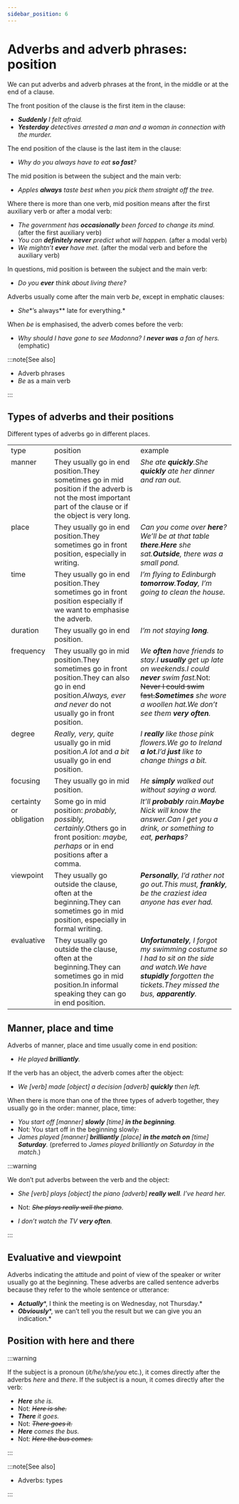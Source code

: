 ```yaml
---
sidebar_position: 6
---
```


# Adverbs and adverb phrases: position

We can put adverbs and adverb phrases at the front, in the middle or at the end of a clause.

The front position of the clause is the first item in the clause:

- ***Suddenly*** *I felt afraid.*
- ***Yesterday*** *detectives arrested a man and a woman in connection with the murder.*

The end position of the clause is the last item in the clause:

- *Why do you always have to eat **so fast**?*

The mid position is between the subject and the main verb:

- *Apples **always** taste best when you pick them straight off the tree.*

Where there is more than one verb, mid position means after the first auxiliary verb or after a modal verb:

- *The government has **occasionally** been forced to change its mind.* (after the first auxiliary verb)
- *You can **definitely never** predict what will happen.* (after a modal verb)
- *We mightn’t **ever** have met.* (after the modal verb and before the auxiliary verb)

In questions, mid position is between the subject and the main verb:

- *Do you **ever** think about living there?*

Adverbs usually come after the main verb *be*, except in emphatic clauses:

- *She**’s always** late for everything.*

When *be* is emphasised, the adverb comes before the verb:

- *Why should I have gone to see Madonna? I **never was** a fan of hers.* (emphatic)

:::note[See also]

- Adverb phrases
- *Be* as a main verb

:::

## Types of adverbs and their positions

Different types of adverbs go in different places.

<table><tbody><tr valign="top"><td>type</td><td>position</td><td>example</td></tr><tr valign="top"><td>manner</td><td>They usually go in end position.They sometimes go in mid position if the adverb is not the most important part of the clause or if the object is very long.</td><td><i>She ate </i><b><i>quickly</i></b><i>.</i><i>She </i><b><i>quickly</i></b><i> ate her dinner and ran out.</i></td></tr><tr valign="top"><td>place</td><td>They usually go in end position.They sometimes go in front position, especially in writing.</td><td><i>Can you come over </i><b><i>here</i></b><i>?</i><i>We’ll be at that table </i><b><i>there</i></b><i>.</i><b><i>Here</i></b><i> she sat.</i><b><i>Outside</i></b><i>, there was a small pond.</i></td></tr><tr valign="top"><td>time</td><td>They usually go in end position.They sometimes go in front position especially if we want to emphasise the adverb.</td><td><i>I’m flying to Edinburgh </i><b><i>tomorrow</i></b><i>.</i><b><i>Today</i></b><i>, I’m going to clean the house.</i></td></tr><tr valign="top"><td>duration</td><td>They usually go in end position.</td><td><i>I’m not staying </i><b><i>long</i></b><i>.</i></td></tr><tr valign="top"><td>frequency</td><td>They usually go in mid position.They sometimes go in front position.They can also go in end position.<i>Always, ever and never</i> do not usually go in front position.</td><td><i>We </i><b><i>often</i></b><i> have friends to stay.</i><i>I </i><b><i>usually</i></b><i> get up late on weekends.</i><i>I could </i><b><i>never</i></b><i> swim fast.</i>Not: <s>Never I could swim fast.</s><b><i>Sometimes</i></b><i> she wore a woollen hat.</i><i>We don’t see them </i><b><i>very often</i></b><i>.</i></td></tr><tr valign="top"><td>degree</td><td><i>Really, very, quite</i> usually go in mid position.<i>A lot</i> and <i>a bit</i> usually go in end position.</td><td><i>I </i><b><i>really</i></b><i> like those pink flowers.</i><i>We go to Ireland </i><b><i>a lot</i></b><i>.</i><i>I’d </i><b><i>just</i></b><i> like to change things a bit.</i></td></tr><tr valign="top"><td>focusing</td><td>They usually go in mid position.</td><td><i>He </i><b><i>simply</i></b><i> walked out without saying a word.</i></td></tr><tr valign="top"><td>certainty or obligation</td><td>Some go in mid position: <i>probably, possibly, certainly</i>.Others go in front position: <i>maybe, perhaps</i> or in end positions after a comma.</td><td><i>It’ll </i><b><i>probably</i></b><i> rain.</i><b><i>Maybe</i></b><i> Nick will know the answer.</i><i>Can I get you a drink, or something to eat, </i><b><i>perhaps</i></b><i>?</i></td></tr><tr valign="top"><td>viewpoint</td><td>They usually go outside the clause, often at the beginning.They can sometimes go in mid position, especially in formal writing.</td><td><b><i>Personally</i></b><i>, I’d rather not go out.</i><i>This must, </i><b><i>frankly</i></b><i>, be the craziest idea anyone has ever had.</i></td></tr><tr valign="top"><td>evaluative</td><td>They usually go outside the clause, often at the beginning.They can sometimes go in mid position.In informal speaking they can go in end position.</td><td><b><i>Unfortunately</i></b><i>, I forgot my swimming costume so I had to sit on the side and watch.</i><i>We have </i><b><i>stupidly</i></b><i> forgotten the tickets.</i><i>They missed the bus, </i><b><i>apparently</i></b><i>.</i></td></tr></tbody></table>

## Manner, place and time

Adverbs of manner, place and time usually come in end position:

- *He played **brilliantly**.*

If the verb has an object, the adverb comes after the object:

- *We \[verb\] made \[object\] a decision \[adverb\] **quickly** then left.*

When there is more than one of the three types of adverb together, they usually go in the order: manner, place, time:

- *You start off \[manner\] **slowly** \[time\] **in the beginning**.*
- Not: You start off in the beginning slowly~~.~~
- *James played \[manner\] **brilliantly** \[place\] **in the match on** \[time\] **Saturday**.* (preferred to *James played brilliantly on Saturday in the match*.)

:::warning

We don’t put adverbs between the verb and the object:

- *She \[verb\] plays \[object\] the piano \[adverb\] **really well**. I’ve heard her.*
- Not: *~~She plays really well the piano~~*.

- *I don’t watch the TV **very often**.*

:::

## Evaluative and viewpoint

Adverbs indicating the attitude and point of view of the speaker or writer usually go at the beginning. These adverbs are called sentence adverbs because they refer to the whole sentence or utterance:

- ***Actually****, I think the meeting is on Wednesday, not Thursday.*
- ***Obviously****, we can’t tell you the result but we can give you an indication.*

## Position with here and there

:::warning

If the subject is a pronoun (*it/he/she/you* etc.), it comes directly after the adverbs *here* and *there*. If the subject is a noun, it comes directly after the verb:

- ***Here*** *she is.*
- Not: *~~Here is she.~~*
- ***There*** *it goes.*
- Not: *~~There goes it.~~*
- ***Here*** *comes the bus.*
- Not: *~~Here the bus comes.~~*

:::

:::note[See also]

- Adverbs: types

:::
